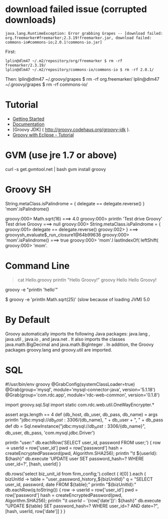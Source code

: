 # download failed issue (corrupted downloads)
	java.lang.RuntimeException: Error grabbing Grapes -- [download failed: org.freemarker#freemarker;2.3.19!freemarker.jar, download failed: commons-io#commons-io;2.0.1!commons-io.jar]
First:

	lplin@dlm47 ~/.m2/repository/org/freemarker $ rm -rf freemarker/2.3.19/
	lplin@dlm47 ~/.m2/repository/commons-io/commons-io $ rm -rf 2.0.1/

Then:
	lplin@dlm47 ~/.groovy/grapes $ rm -rf org.freemarker/
	lplin@dlm47 ~/.groovy/grapes $ rm -rf commons-io/

# Tutorial
- [Getting Started](http://groovy.codehaus.org/Tutorial+1+-+Getting+started)
- [Documentation](http://beta.groovy-lang.org/docs/latest/html/documentation/)
- [Groovy JDK] ( http://groovy.codehaus.org/groovy-jdk ).
- [Groovy with Eclipse - Tutorial](http://www.vogella.com/tutorials/Groovy/article.html#install_springgroovytools)

# GVM (use jre 1.7 or above)
curl -s get.gvmtool.net | bash
gvm install groovy


# Groovy SH
String.metaClass.isPalindrome = {
  delegate == delegate.reverse()
}
'mom'.isPalindrome()

groovy:000> Math.sqrt(16)
===> 4.0
groovy:000> println 'Test drive Groovy'
Test drive Groovy
===> null
groovy:000> String.metaClass.isPalindrome = {
groovy:001>
delegate == delegate.reverse()
groovy:002> }
===> groovysh_evaluate$_run_closure1@64b99636
groovy:000> 'mom'.isPalindrome()
===> true
groovy:000> 'mom'.l<tab>
lastIndexOf(
leftShift(
groovy:000> 'mom'.

# Command Line
> cat Hello.groovy
println "Hello Groovy!"
> groovy Hello
Hello Groovy!


groovy -e "println 'hello'"

$ groovy -e 'println Math.sqrt(25)' (slow because of loading JVM)
5.0


# By Default
Groovy automatically imports the following Java packages: java.lang , java.util , java.io , and java.net . It also imports the classes java.math.BigDecimal and java.math.BigInteger . In addition, the Groovy packages groovy.lang and groovy.util are imported.


# SQL
#!/usr/bin/env groovy
@GrabConfig(systemClassLoader=true)
@Grab(group='mysql', module='mysql-connector-java', version='5.1.18')
@Grab(group='com.rdc.app', module='rdc-web-common', version='0.1.8')

import groovy.sql.Sql
import static com.rdc.web.util.OneWayEncrypter.*

assert args.length == 4
def (db_host, db_user, db_pass, db_name) = args
println "jdbc:mysql://${db_host}:3306/${db_name}, " + db_user + ", " + db_pass
def db = Sql.newInstance("jdbc:mysql://${db_host}:3306/${db_name}", db_user, db_pass, 'com.mysql.jdbc.Driver')

println "user:"
db.eachRow('SELECT user_id, password FROM user;') { row ->
    userId = row['user_id']
    pwd = row['password']
    hash = createEncryptedPassword(pwd, Algorithm.SHA256);
    println "\t ${userId}: ${hash}"
    db.execute 'UPDATE user SET password_hash=? WHERE user_id=?', [hash, userId]
}

db.rows('select biz_unit_id from firm_config;').collect { it[0] }.each { bizUnitId ->
    table = "user_password_history_${bizUnitId}"
    q = "SELECT user_id, password, date FROM ${table};"
    println "${bizUnitId}:"
    db.eachRow(q.toString()) { row ->
        userId = row['user_id']
        pwd = row['password']
        hash = createEncryptedPassword(pwd, Algorithm.SHA256);
        println "\t ${userId}-'${row['date']}': ${hash}"
        db.execute "UPDATE ${table} SET password_hash=? WHERE user_id=? AND date=?", [hash, userId, row['date']]
    }
}
